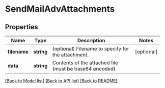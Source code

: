 # SendMailAdvAttachments

## Properties
Name | Type | Description | Notes
------------ | ------------- | ------------- | -------------
**filename** | **string** | (optional) Filename to specify for the attachment. | [optional] 
**data** | **string** | Contents of the attached file (must be base64 encoded) | 

[[Back to Model list]](../../README.md#documentation-for-models) [[Back to API list]](../../README.md#documentation-for-api-endpoints) [[Back to README]](../../README.md)

